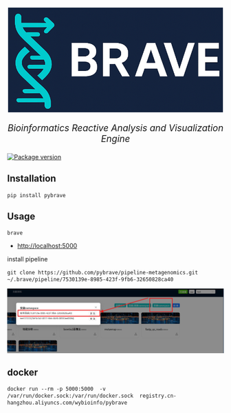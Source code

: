 <p align="center">
  <img src="https://raw.githubusercontent.com/pybrave/brave/refs/heads/master/brave/frontend/img/logo.png" alt="brave" style="width: 500px;">
</p>
<p align="center" style="font-size: 1.5em;">
    <em>Bioinformatics Reactive Analysis and Visualization Engine</em>
</p>

<a href="https://pypi.org/project/pybrave" target="_blank">
    <img src="https://img.shields.io/pypi/v/pybrave?color=%2334D058&label=pypi%20package" alt="Package version">
</a>


## Installation
```
pip install pybrave
```

## Usage
```
brave
```
+ <http://localhost:5000>


install pipeline
```
git clone https://github.com/pybrave/pipeline-metagenomics.git ~/.brave/pipeline/7530139e-8985-423f-9fb6-32650828ca40

```

![](https://raw.githubusercontent.com/pybrave/brave/refs/heads/master/images/install.png)


## docker 
```
docker run --rm -p 5000:5000  -v  /var/run/docker.sock:/var/run/docker.sock  registry.cn-hangzhou.aliyuncs.com/wybioinfo/pybrave
```